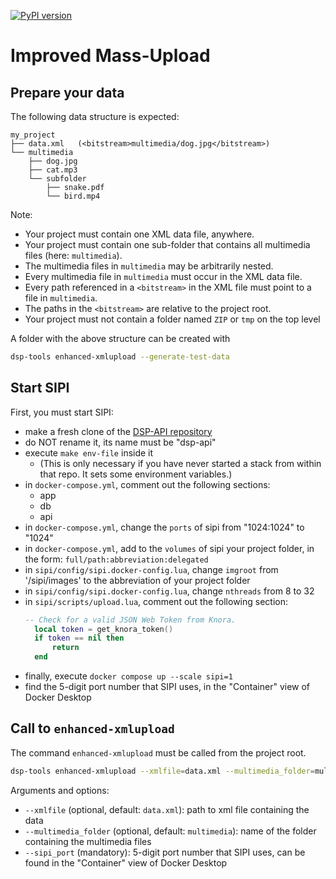 [![PyPI version](https://badge.fury.io/py/dsp-tools.svg)](https://badge.fury.io/py/dsp-tools)

# Improved Mass-Upload

## Prepare your data

The following data structure is expected:

```
my_project
├── data.xml   (<bitstream>multimedia/dog.jpg</bitstream>)
└── multimedia
    ├── dog.jpg
    ├── cat.mp3
    └── subfolder
        ├── snake.pdf
        └── bird.mp4
```

Note:

- Your project must contain one XML data file, anywhere.
- Your project must contain one sub-folder that contains all multimedia files (here: `multimedia`).
- The multimedia files in `multimedia` may be arbitrarily nested.
- Every multimedia file in `multimedia` must occur in the XML data file.
- Every path referenced in a `<bitstream>` in the XML file must point to a file in `multimedia`.
- The paths in the `<bitstream>` are relative to the project root.
- Your project must not contain a folder named `ZIP` or `tmp` on the top level

A folder with the above structure can be created with

```bash
dsp-tools enhanced-xmlupload --generate-test-data
```



## Start SIPI

First, you must start SIPI: 

- make a fresh clone of the [DSP-API repository](https://github.com/dasch-swiss/dsp-api)
- do NOT rename it, its name must be "dsp-api"
- execute `make env-file` inside it 
   - (This is only necessary if you have never started a stack from within that repo. It sets some environment variables.)
- in `docker-compose.yml`, comment out the following sections:
   - app
   - db
   - api
- in `docker-compose.yml`, change the `ports` of sipi from "1024:1024" to "1024"
- in `docker-compose.yml`, add to the `volumes` of sipi your project folder, in the form: `full/path:abbreviation:delegated`
- in `sipi/config/sipi.docker-config.lua`, change `imgroot` from '/sipi/images' to the abbreviation of your project folder 
- in `sipi/config/sipi.docker-config.lua`, change `nthreads` from 8 to 32
- in `sipi/scripts/upload.lua`, comment out the following section:
  ```lua
  -- Check for a valid JSON Web Token from Knora.
    local token = get_knora_token()
    if token == nil then
        return
    end
  ```
- finally, execute `docker compose up --scale sipi=1`
- find the 5-digit port number that SIPI uses, in the "Container" view of Docker Desktop



## Call to `enhanced-xmlupload`

The command `enhanced-xmlupload` must be called from the project root.

```bash
dsp-tools enhanced-xmlupload --xmlfile=data.xml --multimedia_folder=multimedia --sipi_port=12345
```

Arguments and options:

 - `--xmlfile` (optional, default: `data.xml`): path to xml file containing the data
 - `--multimedia_folder` (optional, default: `multimedia`): name of the folder containing the multimedia files
 - `--sipi_port` (mandatory): 5-digit port number that SIPI uses, can be found in the "Container" view of Docker Desktop
